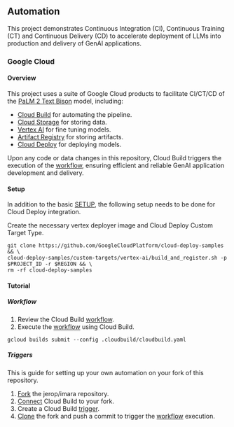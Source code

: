 ## Automation

This project demonstrates Continuous Integration (CI), Continuous Training (CT) and Continuous Delivery (CD) to accelerate deployment of LLMs into production and delivery of GenAI applications. 

### Google Cloud

#### Overview

This project uses a suite of Google Cloud products to facilitate CI/CT/CD of the [PaLM 2 Text Bison] model, including:
* [Cloud Build] for automating the pipeline.
* [Cloud Storage] for storing data.
* [Vertex AI] for fine tuning models.
* [Artifact Registry] for storing artifacts.
* [Cloud Deploy] for deploying models. 

Upon any code or data changes in this repository, Cloud Build triggers the execution of the [workflow], ensuring efficient and reliable GenAI application development and delivery.

#### Setup

In addition to the basic [SETUP], the following setup needs to be done for Cloud Deploy integration.

Create the necessary vertex deployer image and Cloud Deploy Custom Target Type.
```shell
git clone https://github.com/GoogleCloudPlatform/cloud-deploy-samples && \
cloud-deploy-samples/custom-targets/vertex-ai/build_and_register.sh -p $PROJECT_ID -r $REGION && \
rm -rf cloud-deploy-samples
```

#### Tutorial

##### Workflow

1. Review the Cloud Build [workflow]. 
2. Execute the [workflow] using Cloud Build.

```shell
gcloud builds submit --config .cloudbuild/cloudbuild.yaml
```

##### Triggers

This is guide for setting up your own automation on your fork of this repository. 

1. [Fork] the jerop/imara repository.
1. [Connect] Cloud Build to your fork.
1. Create a Cloud Build [trigger].
2. [Clone] the fork and push a commit to trigger the [workflow] execution.


[Vertex AI]: https://cloud.google.com/vertex-ai
[Artifact Registry]: https://cloud.google.com/artifact-registry
[Cloud Build]: https://cloud.google.com/build
[Cloud Deploy]: https://cloud.google.com/deploy
[Cloud Storage]: https://cloud.google.com/storage
[PaLM 2 Text Bison]: https://cloud.google.com/vertex-ai/docs/generative-ai/model-reference/text
[fork]: https://docs.github.com/en/pull-requests/collaborating-with-pull-requests/working-with-forks/fork-a-repo#forking-a-repository
[connect]: https://cloud.google.com/build/docs/automating-builds/create-manage-triggers#console
[trigger]: https://cloud.google.com/build/docs/automating-builds/create-manage-triggers#build_trigger
[clone]: https://docs.github.com/en/pull-requests/collaborating-with-pull-requests/working-with-forks/fork-a-repo#cloning-your-forked-repository
[workflow]: /.cloudbuild/cloudbuild.yaml
[SETUP]: SETUP.md